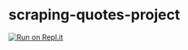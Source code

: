 # scraping-quotes-project
[![Run on Repl.it](https://repl.it/badge/github/reyeskevin9767/scraping-quotes-project)](https://repl.it/github/reyeskevin9767/scraping-quotes-project)